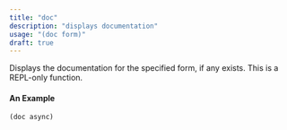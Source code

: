 ```yaml
---
title: "doc"
description: "displays documentation"
usage: "(doc form)"
draft: true
---
```

Displays the documentation for the specified form, if any exists. This is a REPL-only function.

#### An Example

~~~scheme
(doc async)
~~~
